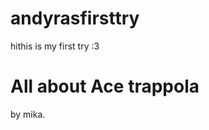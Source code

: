 # andyrasfirsttry
hithis is my first try :3
<!DOCTYPE html>
<html>
<head>
<title>Page Title</title>
</head>
<body>

<h1>All about Ace trappola</h1>
<p>by mika.</p>

</body>
</html>
